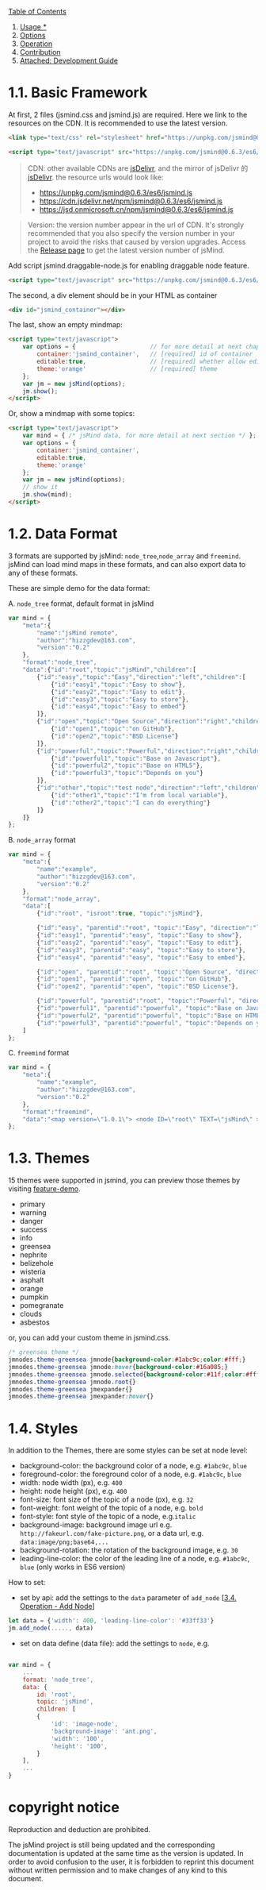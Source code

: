 [Table of Contents](index.md)

1. [Usage *](1.usage.md)
2. [Options](2.options.md)
3. [Operation](3.operation.md)
4. [Contribution](4.contribution.md)
5. [Attached: Development Guide](5.development.md)

1.1. Basic Framework
===

At first, 2 files (jsmind.css and jsmind.js) are required. Here we link to the resources on the CDN. It is recommended to use the latest version.

```html
<link type="text/css" rel="stylesheet" href="https://unpkg.com/jsmind@0.6.3/style/jsmind.css" />

<script type="text/javascript" src="https://unpkg.com/jsmind@0.6.3/es6/jsmind.js"></script>

```
> CDN: other available CDNs are [jsDelivr](https://www.jsdelivr.com/package/npm/jsmind/), and the mirror of jsDelivr 的[jsDelivr](https://jsd.onmicrosoft.cn/npm/jsmind/). the resource urls would look like:
> - https://unpkg.com/jsmind@0.6.3/es6/jsmind.js
> - https://cdn.jsdelivr.net/npm/jsmind@0.6.3/es6/jsmind.js
> - https://jsd.onmicrosoft.cn/npm/jsmind@0.6.3/es6/jsmind.js

> Version: the version number appear in the url of CDN. It's strongly recommended that you also specify the version number in your project to avoid the risks that caused by version upgrades. Access the [Release page](https://github.com/hizzgdev/jsmind/releases) to get the latest version number of jsMind.

Add script jsmind.draggable-node.js for enabling draggable node feature.

```html
<script type="text/javascript" src="https://unpkg.com/jsmind@0.6.3/es6/jsmind.draggable-node.js"></script>
```

The second, a div element should be in your HTML as container

```html
<div id="jsmind_container"></div>
```

The last, show an empty mindmap:

```html
<script type="text/javascript">
    var options = {                     // for more detail at next chapter
        container:'jsmind_container',   // [required] id of container
        editable:true,                  // [required] whether allow edit or not
        theme:'orange'                  // [required] theme
    };
    var jm = new jsMind(options);
    jm.show();
</script>
```

Or, show a mindmap with some topics:

```html
<script type="text/javascript">
    var mind = { /* jsMind data, for more detail at next section */ };
    var options = {
        container:'jsmind_container',
        editable:true,
        theme:'orange'
    };
    var jm = new jsMind(options);
    // show it
    jm.show(mind);
</script>
```

1.2. Data Format
===

3 formats are supported by jsMind: `node_tree`,`node_array` and `freemind`. jsMind can load mind maps in these formats, and can also export data to any of these formats.

These are simple demo for the data format:

A. `node_tree` format, default format in jsMind

```javascript
var mind = {
    "meta":{
        "name":"jsMind remote",
        "author":"hizzgdev@163.com",
        "version":"0.2"
    },
    "format":"node_tree",
    "data":{"id":"root","topic":"jsMind","children":[
        {"id":"easy","topic":"Easy","direction":"left","children":[
            {"id":"easy1","topic":"Easy to show"},
            {"id":"easy2","topic":"Easy to edit"},
            {"id":"easy3","topic":"Easy to store"},
            {"id":"easy4","topic":"Easy to embed"}
        ]},
        {"id":"open","topic":"Open Source","direction":"right","children":[
            {"id":"open1","topic":"on GitHub"},
            {"id":"open2","topic":"BSD License"}
        ]},
        {"id":"powerful","topic":"Powerful","direction":"right","children":[
            {"id":"powerful1","topic":"Base on Javascript"},
            {"id":"powerful2","topic":"Base on HTML5"},
            {"id":"powerful3","topic":"Depends on you"}
        ]},
        {"id":"other","topic":"test node","direction":"left","children":[
            {"id":"other1","topic":"I'm from local variable"},
            {"id":"other2","topic":"I can do everything"}
        ]}
    ]}
};
```

B. `node_array` format

```javascript
var mind = {
    "meta":{
        "name":"example",
        "author":"hizzgdev@163.com",
        "version":"0.2"
    },
    "format":"node_array",
    "data":[
        {"id":"root", "isroot":true, "topic":"jsMind"},

        {"id":"easy", "parentid":"root", "topic":"Easy", "direction":"left"},
        {"id":"easy1", "parentid":"easy", "topic":"Easy to show"},
        {"id":"easy2", "parentid":"easy", "topic":"Easy to edit"},
        {"id":"easy3", "parentid":"easy", "topic":"Easy to store"},
        {"id":"easy4", "parentid":"easy", "topic":"Easy to embed"},

        {"id":"open", "parentid":"root", "topic":"Open Source", "direction":"right"},
        {"id":"open1", "parentid":"open", "topic":"on GitHub"},
        {"id":"open2", "parentid":"open", "topic":"BSD License"},

        {"id":"powerful", "parentid":"root", "topic":"Powerful", "direction":"right"},
        {"id":"powerful1", "parentid":"powerful", "topic":"Base on Javascript"},
        {"id":"powerful2", "parentid":"powerful", "topic":"Base on HTML5"},
        {"id":"powerful3", "parentid":"powerful", "topic":"Depends on you"},
    ]
};
```

C. `freemind` format

```javascript
var mind = {
    "meta":{
        "name":"example",
        "author":"hizzgdev@163.com",
        "version":"0.2"
    },
    "format":"freemind",
    "data":"<map version=\"1.0.1\"> <node ID=\"root\" TEXT=\"jsMind\" > <node ID=\"easy\" POSITION=\"left\" TEXT=\"Easy\" > <node ID=\"easy1\" TEXT=\"Easy to show\" /> <node ID=\"easy2\" TEXT=\"Easy to edit\" /> <node ID=\"easy3\" TEXT=\"Easy to store\" /> <node ID=\"easy4\" TEXT=\"Easy to embed\" /> </node> <node ID=\"open\" POSITION=\"right\" TEXT=\"Open Source\" > <node ID=\"open1\" TEXT=\"on GitHub\" /> <node ID=\"open2\" TEXT=\"BSD License\" /> </node> <node ID=\"powerful\" POSITION=\"right\" TEXT=\"Powerful\" > <node ID=\"powerful1\" TEXT=\"Base on Javascript\" /> <node ID=\"powerful2\" TEXT=\"Base on HTML5\" /> <node ID=\"powerful3\" TEXT=\"Depends on you\" /> </node> <node ID=\"other\" POSITION=\"left\" TEXT=\"test node\" > <node ID=\"other1\" TEXT=\"I'm from local variable\" /> <node ID=\"other2\" TEXT=\"I can do everything\" /> </node> </node> </map>"
};
```

1.3. Themes
===

15 themes were supported in jsmind, you can preview those themes by visiting [feature-demo](http://hizzgdev.github.io/jsmind/example/2_features.html).

+ primary
+ warning
+ danger
+ success
+ info
+ greensea
+ nephrite
+ belizehole
+ wisteria
+ asphalt
+ orange
+ pumpkin
+ pomegranate
+ clouds
+ asbestos

or, you can add your custom theme in jsmind.css.

```css
/* greensea theme */
jmnodes.theme-greensea jmnode{background-color:#1abc9c;color:#fff;}
jmnodes.theme-greensea jmnode:hover{background-color:#16a085;}
jmnodes.theme-greensea jmnode.selected{background-color:#11f;color:#fff;}
jmnodes.theme-greensea jmnode.root{}
jmnodes.theme-greensea jmexpander{}
jmnodes.theme-greensea jmexpander:hover{}
```

1.4. Styles
===

In addition to the Themes, there are some styles can be set at node level:

* background-color: the background color of a node, e.g. `#1abc9c`, `blue`
* foreground-color: the foreground color of a node, e.g. `#1abc9c`, `blue`
* width: node width (px), e.g. `400`
* height: node height (px), e.g. `400`
* font-size: font size of the topic of a node (px), e.g. `32`
* font-weight: font weight of the topic of a node, e.g. `bold`
* font-style: font style of the topic of a node, e.g.`italic`
* background-image: background image url e.g. `http://fakeurl.com/fake-picture.png`, or a data url, e.g. `data:image/png;base64,...`
* background-rotation: the rotation of the background image, e.g. `30`
* leading-line-color: the color of the leading line of a node, e.g. `#1abc9c`, `blue` (only works in ES6 version)

How to set:

* set by api: add the settings to the `data` parameter of `add_node` [[3.4. Operation - Add Node](3.operation.md)]
 

```javascript
let data = {'width': 400, 'leading-line-color': '#33ff33'}
jm.add_node(....., data)
```

* set on data define (data file): add the settings to `node`, e.g.

```javascript

var mind = {
    ...
    format: 'node_tree',
    data: {
        id: 'root',
        topic: 'jsMind',
        children: [
        {
            'id': 'image-node',
            'background-image': 'ant.png',
            'width': '100',
            'height': '100',
        }
    ],
    ...
}
```
copyright notice
===

Reproduction and deduction are prohibited.

The jsMind project is still being updated and the corresponding documentation is updated at the same time as the version is updated. In order to avoid confusion to the user, it is forbidden to reprint this document without written permission and to make changes of any kind to this document.

